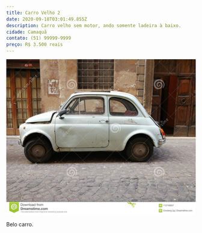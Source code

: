 ```yaml
---
title: Carro Velho 2
date: 2020-09-18T03:01:49.855Z
description: Carro velho sem motor, ando somente ladeira à baixo.
cidade: Camaquã
contato: (51) 99999-9999
preço: R$ 3.500 reais
---
```

![](carro-velho-de-fiat-vista-lateral-112740837.jpg)

Belo carro.